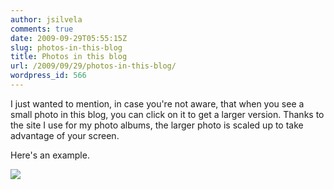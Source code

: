 ```yaml
---
author: jsilvela
comments: true
date: 2009-09-29T05:55:15Z
slug: photos-in-this-blog
title: Photos in this blog
url: /2009/09/29/photos-in-this-blog/
wordpress_id: 566
---
```


I just wanted to mention, in case you're not aware, that when you see a small photo in this blog, you can click on it to get a larger version. Thanks to the site I use for my photo albums, the larger photo is scaled up to take advantage of your screen.

Here's an example.

[![](http://jsilvela.smugmug.com/photos/588473690_h2YSz-S.jpg)](http://jsilvela.smugmug.com/Other/Sueltas/5019150_Y3JuM/1/#588473690_h2YSz-A-LB)
